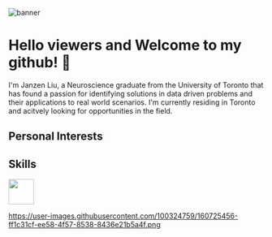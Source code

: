 
![banner](https://user-images.githubusercontent.com/100324759/160724836-27e36609-8d51-44ed-80d5-b97435cf2c2e.png)

#  Hello viewers and Welcome to my github! 👋

I'm Janzen Liu, a Neuroscience graduate from the University of Toronto that has found a passion for identifying solutions in data driven problems and their applications to real world scenarios. I'm currently residing in Toronto and acitvely looking for opportunities in the field.

## Personal Interests

## Skills

<img src="https://user-images.githubusercontent.com/100324759/160725456-ff1c31cf-ee58-4f57-8538-8436e21b5a4f.png" width="50" height="50">

https://user-images.githubusercontent.com/100324759/160725456-ff1c31cf-ee58-4f57-8538-8436e21b5a4f.png
